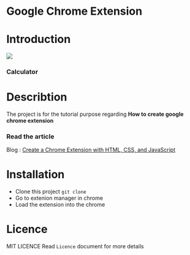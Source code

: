 # Google Chrome Extension

# Introduction

<img src="https://p.kindpng.com/picc/s/77-772110_calculator-icon-png-calculator-icon-transparent-png.png">

### Calculator

# Describtion
 
The project is for the tutorial purpose regarding **How to create google chrome extension**

### Read the article
Blog : [Create a Chrome Extension with HTML, CSS, and JavaScript](https://daily.dev/blog/create-chrome-extension-with-html-css-and-javascript)

# Installation

- Clone this project `git clone `
- Go to extenion manager in chrome
- Load the extension into the chrome

# Licence

MIT LICENCE
Read `Licence` document for more details


